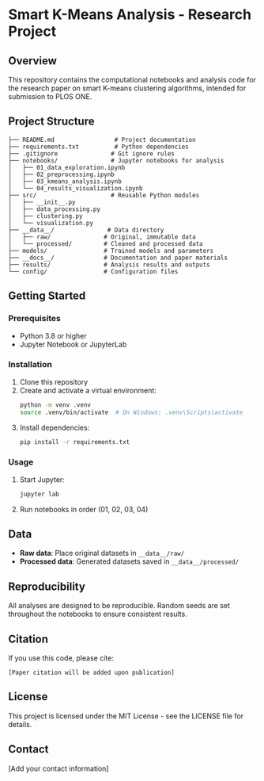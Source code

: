 # Smart K-Means Analysis - Research Project

## Overview
This repository contains the computational notebooks and analysis code for the research paper on smart K-means clustering algorithms, intended for submission to PLOS ONE.

## Project Structure
```
├── README.md                 # Project documentation
├── requirements.txt          # Python dependencies
├── .gitignore               # Git ignore rules
├── notebooks/               # Jupyter notebooks for analysis
│   ├── 01_data_exploration.ipynb
│   ├── 02_preprocessing.ipynb
│   ├── 03_kmeans_analysis.ipynb
│   └── 04_results_visualization.ipynb
├── src/                     # Reusable Python modules
│   ├── __init__.py
│   ├── data_processing.py
│   ├── clustering.py
│   └── visualization.py
├── __data__/               # Data directory
│   ├── raw/               # Original, immutable data
│   └── processed/         # Cleaned and processed data
├── models/                # Trained models and parameters
├── __docs__/              # Documentation and paper materials
├── results/               # Analysis results and outputs
└── config/                # Configuration files
```

## Getting Started

### Prerequisites
- Python 3.8 or higher
- Jupyter Notebook or JupyterLab

### Installation
1. Clone this repository
2. Create and activate a virtual environment:
   ```bash
   python -m venv .venv
   source .venv/bin/activate  # On Windows: .venv\Scripts\activate
   ```
3. Install dependencies:
   ```bash
   pip install -r requirements.txt
   ```

### Usage
1. Start Jupyter:
   ```bash
   jupyter lab
   ```
2. Run notebooks in order (01, 02, 03, 04)

## Data
- **Raw data**: Place original datasets in `__data__/raw/`
- **Processed data**: Generated datasets saved in `__data__/processed/`

## Reproducibility
All analyses are designed to be reproducible. Random seeds are set throughout the notebooks to ensure consistent results.

## Citation
If you use this code, please cite:
```
[Paper citation will be added upon publication]
```

## License
This project is licensed under the MIT License - see the LICENSE file for details.

## Contact
[Add your contact information]
